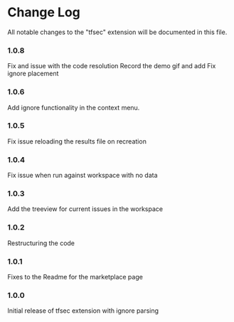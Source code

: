 # Change Log

All notable changes to the "tfsec" extension will be documented in this file.

### 1.0.8
Fix and issue with the code resolution
Record the demo gif and add
Fix ignore placement

### 1.0.6
Add ignore functionality in the context menu.

### 1.0.5
Fix issue reloading the results file on recreation

### 1.0.4 
Fix issue when run against workspace with no data

### 1.0.3
Add the treeview for current issues in the workspace

### 1.0.2
Restructuring the code

### 1.0.1
Fixes to the Readme for the marketplace page

### 1.0.0
Initial release of tfsec extension with ignore parsing
